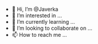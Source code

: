 - 👋 Hi, I’m @Javerka
- 👀 I’m interested in ...
- 🌱 I’m currently learning ...
- 💞️ I’m looking to collaborate on ...
- 📫 How to reach me ...

<!---
Javerka/Javerka is a ✨ special ✨ repository because its `README.md` (this file) appears on your GitHub profile.
You can click the Preview link to take a look at your changes.
--->
